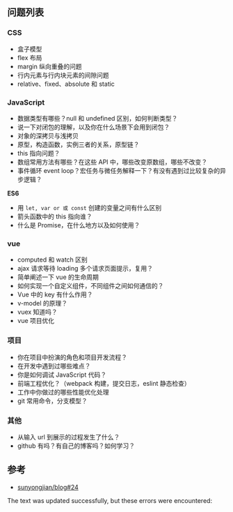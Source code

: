 ## 问题列表

### CSS

-   盒子模型
-   flex 布局
-   margin 纵向重叠的问题
-   行内元素与行内块元素的间隙问题
-   relative、fixed、absolute 和 static

### JavaScript

-   数据类型有哪些？null 和 undefined 区别，如何判断类型？
-   说一下对闭包的理解，以及你在什么场景下会用到闭包？
-   对象的深拷贝与浅拷贝
-   原型，构造函数，实例三者的关系，原型链？
-   this 指向问题？
-   数组常用方法有哪些？在这些 API 中，哪些改变原数组，哪些不改变？
-   事件循环 event loop？宏任务与微任务解释一下？有没有遇到过比较复杂的异步逻辑？

**ES6**

-   用 `let, var or 或 const` 创建的变量之间有什么区别
-   箭头函数中的 this 指向谁？
-   什么是 Promise，在什么地方以及如何使用？

### vue

-   computed 和 watch 区别
-   ajax 请求等待 loading 多个请求页面提示，复用？
-   简单阐述一下 vue 的生命周期
-   如何实现一个自定义组件，不同组件之间如何通信的？
-   Vue 中的 key 有什么作用？
-   v-model 的原理？
-   vuex 知道吗？
-   vue 项目优化

### 项目

-   你在项目中扮演的角色和项目开发流程？
-   在开发中遇到过哪些难点？
-   你是如何调试 JavaScript 代码？
-   前端工程优化？（webpack 构建，提交日志，eslint 静态检查）
-   工作中你做过的哪些性能优化处理
-   git 常用命令，分支模型？

### 其他

-   从输入 url 到展示的过程发生了什么？
-   github 有吗？有自己的博客吗？如何学习？

## 参考

-   [sunyongjian/blog#24](https://github.com/sunyongjian/blog/issues/24)

The text was updated successfully, but these errors were encountered: